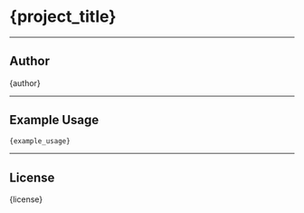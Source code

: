 # {project_title}

---
## Author
{author}

---
## Example Usage
```python
{example_usage}
```

---
## License
{license}

